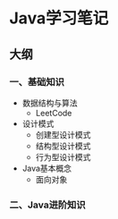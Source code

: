 # Java学习笔记

## 大纲

### 一、基础知识

- 数据结构与算法
    - LeetCode  
- 设计模式
    - 创建型设计模式
    - 结构型设计模式
    - 行为型设计模式
- Java基本概念
    - 面向对象

### 二、Java进阶知识

